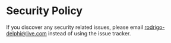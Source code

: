# Security Policy

If you discover any security related issues, please email rodrigo-delphi@live.com instead of using the issue tracker.